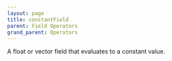 ```yaml
---
layout: page
title: constantField
parent: Field Operators
grand_parent: Operators
---
```


A float or vector field that evaluates to a constant value.
